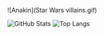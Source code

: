 ![Anakin](Star Wars villains.gif)




![GitHub Stats](https://github-readme-stats.vercel.app/api?username=BurakKocDev&show_icons=true&theme=dark)
![Top Langs](https://github-readme-stats.vercel.app/api/top-langs/?username=BurakKocDev&layout=compact&theme=dark)

